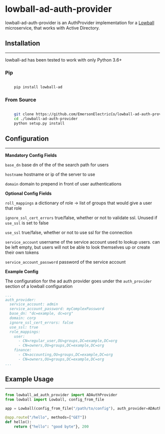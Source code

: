 # lowball-ad-auth-provider

lowball-ad-auth-provider is an AuthProvider implementation for a [Lowball](https://github.com/EmersonElectricCo/lowball)
microservice, that works with Active Directory.


## Installation
***

lowball-ad has been tested to work with only Python 3.6+

### Pip


```bash

    pip install lowball-ad
```

### From Source


```bash

    git clone https://github.com/EmersonElectricCo/lowball-ad-auth-provider
    cd ./lowball-ad-auth-provider
    python setup.py install
```

## Configuration
***

**Mandatory Config Fields**

`base_dn`
  base dn of the of the search path for users

`hostname`
  hostname or ip of the server to use

`domain`
  domain to prepend in front of user authentications

**Optional Config Fields**

`roll_mappings`
  a dictionary of role -> list of groups that would give a user that role

`ignore_ssl_cert_errors`
  true/false, whether or not to validate ssl. Unused if `use_ssl` is set to false

`use_ssl`
  true/false, whether or not to use ssl for the connection

`service_account`
  username of the service account used to lookup users. can be left empty, but users will not be able to look themselves
  up or create their own tokens

`service_account_password`
  password of the service account


**Example Config**

The configuration for the ad auth provider goes under the `auth_provider` section of a lowball configuration

```yaml
...
auth_provider:
  service_account: admin
  service_account_password: myComplexPassword
  base_dn: "dc=example, dc=org"
  domain: corp
  ignore_ssl_cert_errors: false
  use_ssl: true
  role_mappings:
    user:
      - CN=regular_user,OU=groups,DC=example,DC=org
      - CN=owners,OU=groups,DC=example,DC=org
    finance:
      - CN=accounting,OU=groups,DC=example,DC=org
      - CN=owners,OU=groups,DC=example,DC=org
...

```

## Example Usage
***
```python
from lowball_ad_auth_provider import ADAuthProvider
from lowball import Lowball, config_from_file

app = Lowball(config_from_file("/path/to/config"), auth_provider=ADAuthProvider)

@app.route("/hello", methods=["GET"])
def hello():
    return {"hello": "good byte"}, 200


```